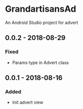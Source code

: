 # GrandartisansAd
An Android Studio project for advert

## 0.0.2 - 2018-08-29
### Fixed
- Params type in Advert class

## 0.0.1 - 2018-08-16
### Added
- Init advert view
